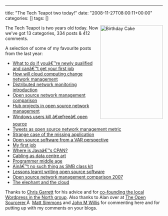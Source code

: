 ---
title: "The Tech Teapot two today!"
date: "2008-11-27T08:00:11+00:00"
categories: []
tags: []

<img class="alignright size-medium wp-image-943" title="Birthday Cake" src="http://techteapot.com/wp-content/uploads/2008/10/istock_000007188544xsmall.jpg" alt="Birthday Cake" width="200" height="300" align="right" />

The Tech Teapot is two years old today. Now we've got 13 categories, 334 posts &amp; 412 comments.

A selection of some of my favourite posts from the last year:
<ul>
	<li> <a title="Permanent Link to What to do if youâ€™re newly qualified and canâ€™t get your first job" rel="bookmark" href="http://techteapot.com/what-to-do-if-youre-newly-qualified-and-cant-get-your-first-job/">What to do if youâ€™re newly qualified and canâ€™t get your first job</a></li>
	<li> <a title="Permanent Link to How will cloud computing change network management" rel="bookmark" href="http://techteapot.com/how-will-cloud-computing-change-network-management/">How will cloud computing change network management</a></li>
	<li> <a title="Permanent Link to Distributed network monitoring introduction" rel="bookmark" href="http://techteapot.com/distributed-network-monitoring-introduction/">Distributed network monitoring introduction</a></li>
	<li> <a title="Permanent Link to Open source network management comparison: Introduction" rel="bookmark" href="http://techteapot.com/open-source-network-management-comparison-introduction/">Open source network management comparison</a></li>
	<li> <a title="Permanent Link to Hub projects in open source network management" rel="bookmark" href="http://techteapot.com/hub-projects-in-open-source-network-management/">Hub projects in open source network management</a></li>
	<li> <a title="Permanent Link to Windows users kill â€œfreeâ€ open source" rel="bookmark" href="http://techteapot.com/windows-users-kill-free-open-source/">Windows users kill â€œfreeâ€ open source</a></li>
	<li> <a title="Permanent Link to Tweets as open source network management metric" rel="bookmark" href="http://techteapot.com/tweets-as-open-source-network-management-metric/">Tweets as open source network management metric</a></li>
	<li> <a title="Permanent Link to Strange case of the missing application" rel="bookmark" href="http://techteapot.com/strange-case-of-the-missing-application/">Strange case of the missing application</a></li>
	<li> <a title="Permanent Link to Open source software from a VAR perspective" rel="bookmark" href="http://techteapot.com/open-source-software-from-a-var-perspective/">Open source software from a VAR perspective</a></li>
	<li> <a title="Permanent Link to My first job" rel="bookmark" href="http://techteapot.com/my-first-job/">My first job</a></li>
	<li> <a title="Permanent Link to Where is Javaâ€™s CPAN?" rel="bookmark" href="http://techteapot.com/where-is-javas-cpan/">Where is Javaâ€™s CPAN?</a></li>
	<li> <a title="Permanent Link to Cabling as data centre art" rel="bookmark" href="http://techteapot.com/cabling-as-data-centre-art/">Cabling as data centre art</a></li>
	<li> <a title="Permanent Link to Programmer middle age" rel="bookmark" href="http://techteapot.com/programmer-middle-age/">Programmer middle age</a></li>
	<li> <a title="Permanent Link to Ainâ€™t no such thing as SMB class kit" rel="bookmark" href="http://techteapot.com/aint-no-such-thing-as-smb-class-kit/">Ainâ€™t no such thing as SMB class kit</a></li>
	<li> <a title="Permanent Link to Lessons learnt writing open source software" rel="bookmark" href="http://techteapot.com/lessons-learnt-writing-open-source-software/">Lessons learnt writing open source software</a></li>
	<li> <a title="Permanent Link to Open source network management comparison 2007" rel="bookmark" href="http://techteapot.com/open-source-network-management-comparison-2007/">Open source network management comparison 2007</a></li>
	<li> <a title="Permanent Link to The elephant and the cloud" rel="bookmark" href="http://techteapot.com/the-elephant-and-the-cloud/">The elephant and the cloud</a></li>
</ul>
Thanks to <a href="http://www.chrisg.com/">Chris Garrett</a> for his advice and for <a href="http://wiki.wordcampuk.tonyscott.org.uk/WordPress_UK_North">co-founding the local Wordpress in the North group</a>. Also thanks to Alan over at <a href="http://www.theopensourcerer.com/">The Open Sourcerer</a>,Â  <a href="http://standalone-sysadmin.blogspot.com/">Matt Simmons</a> and <a href="http://www.johnmwillis.com/">John M Willis</a> for commenting here and for putting up with my comments on your blogs.
